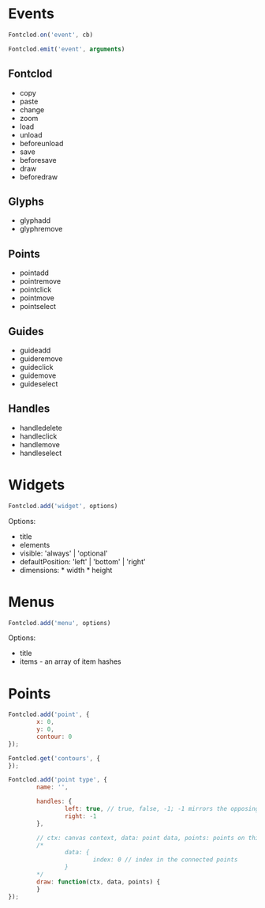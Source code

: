 Events
======
```js
Fontclod.on('event', cb)
```
```js
Fontclod.emit('event', arguments)
```

Fontclod
--------
* copy
* paste
* change
* zoom
* load
* unload
* beforeunload
* save
* beforesave
* draw
* beforedraw

Glyphs
------
* glyphadd
* glyphremove

Points
------
* pointadd
* pointremove
* pointclick
* pointmove
* pointselect

Guides
------
* guideadd
* guideremove
* guideclick
* guidemove
* guideselect

Handles
-------
* handledelete
* handleclick
* handlemove
* handleselect


Widgets
=======
```js
Fontclod.add('widget', options)
```

Options:

* title
* elements
* visible: 'always' | 'optional'
* defaultPosition: 'left' | 'bottom' | 'right'
* dimensions:
        * width
        * height

Menus
=====
```js
Fontclod.add('menu', options)
```

Options:

* title
* items - an array of item hashes


Points
======
```js
Fontclod.add('point', {
        x: 0,
        y: 0,
        contour: 0
});
```
```js
Fontclod.get('contours', {
});
```
```js
Fontclod.add('point type', {
        name: '',

        handles: {
                left: true, // true, false, -1; -1 mirrors the opposing handle
                right: -1
        },

        // ctx: canvas context, data: point data, points: points on this curve
        /*
                data: {
                        index: 0 // index in the connected points
                }
        */
        draw: function(ctx, data, points) {
        }
});
```
